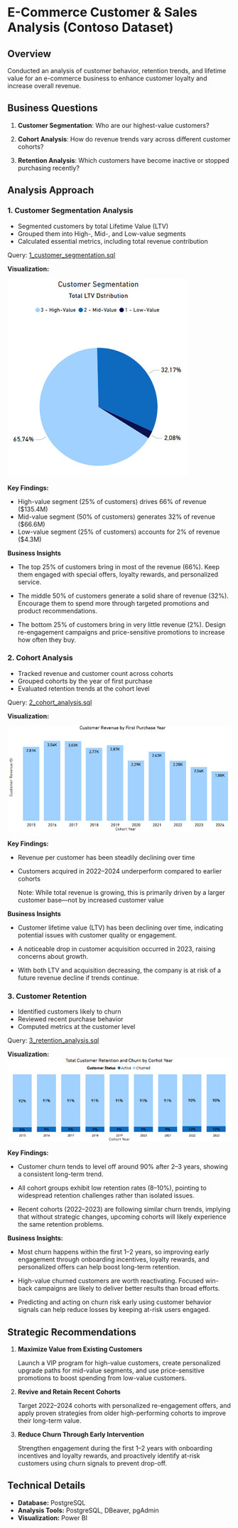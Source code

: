 # E-Commerce Customer & Sales Analysis (Contoso Dataset)

## Overview
Conducted an analysis of customer behavior, retention trends, and lifetime value for an e-commerce business to enhance customer loyalty and increase overall revenue.

## Business Questions
1. **Customer Segmentation**: Who are our highest-value customers?

2. **Cohort Analysis**: How do revenue trends vary across different customer cohorts?

3. **Retention Analysis**: Which customers have become inactive or stopped purchasing recently?

## Analysis Approach

### 1. Customer Segmentation Analysis

- Segmented customers by total Lifetime Value (LTV)
- Grouped them into High-, Mid-, and Low-value segments
- Calculated essential metrics, including total revenue contribution

 Query: [1_customer_segmentation.sql](1_customer_segmentation.sql)

**Visualization:**

![1_customer_segmentation](power_bi/1_customer_segmentation.png)

 **Key Findings:**

- High-value segment (25% of customers) drives 66% of revenue ($135.4M)
- Mid-value segment (50% of customers) generates 32% of revenue ($66.6M)
- Low-value segment (25% of customers) accounts for 2% of revenue ($4.3M)

 **Business Insights**

- The top 25% of customers bring in most of the revenue (66%). Keep them engaged with special offers, loyalty rewards, and personalized service.

- The middle 50% of customers generate a solid share of revenue (32%). Encourage them to spend more through targeted promotions and product recommendations.

- The bottom 25% of customers bring in very little revenue (2%). Design re-engagement campaigns and price-sensitive promotions to increase how often they buy.

### 2. Cohort Analysis

- Tracked revenue and customer count across cohorts
- Grouped cohorts by the year of first purchase
- Evaluated retention trends at the cohort level

 Query: [2_cohort_analysis.sql](/2_cohort_analysis.sql)

**Visualization:**

![2_cohort_analysis](power_bi/2_cohort_analysis.png)

 **Key Findings:**
 - Revenue per customer has been steadily declining over time
 - Customers acquired in 2022–2024 underperform compared to earlier cohorts

    Note: While total revenue is growing, this is primarily driven by a larger customer base—not by increased customer value

 **Business Insights**
- Customer lifetime value (LTV) has been declining over time, indicating potential issues with customer quality or engagement.

- A noticeable drop in customer acquisition occurred in 2023, raising concerns about growth.

- With both LTV and acquisition decreasing, the company is at risk of a future revenue decline if trends continue.

### 3. Customer Retention

- Identified customers likely to churn
- Reviewed recent purchase behavior
- Computed metrics at the customer level

Query: [3_retention_analysis.sql](3_retention_analysis.sql)

**Visualization:**
![3_customer_churn_cohort_year](power_bi/3_customer_churn_cohort_year.png)


 **Key Findings:**  

- Customer churn tends to level off around 90% after 2–3 years, showing a consistent long-term trend.

- All cohort groups exhibit low retention rates (8–10%), pointing to widespread retention challenges rather than isolated issues.

- Recent cohorts (2022–2023) are following similar churn trends, implying that without strategic changes, upcoming cohorts will likely experience the same retention problems.

 **Business Insights:**  
- Most churn happens within the first 1–2 years, so improving early engagement through onboarding incentives, loyalty rewards, and personalized offers can help boost long-term retention.

- High-value churned customers are worth reactivating. Focused win-back campaigns are likely to deliver better results than broad efforts.

- Predicting and acting on churn risk early using customer behavior signals can help reduce losses by keeping at-risk users engaged.

## Strategic Recommendations

1. **Maximize Value from Existing Customers**

   Launch a VIP program for high-value customers, create personalized upgrade paths for mid-value segments, and use price-sensitive promotions to boost spending from low-value customers.

2. **Revive and Retain Recent Cohorts**

   Target 2022–2024 cohorts with personalized re-engagement offers, and apply proven strategies from older high-performing cohorts to improve their long-term value.

3. **Reduce Churn Through Early Intervention**
   
   Strengthen engagement during the first 1–2 years with onboarding incentives and loyalty rewards, and proactively identify at-risk customers using churn signals to prevent drop-off.

## Technical Details
- **Database:** PostgreSQL
- **Analysis Tools:** PostgreSQL, DBeaver, pgAdmin
- **Visualization:** Power BI
